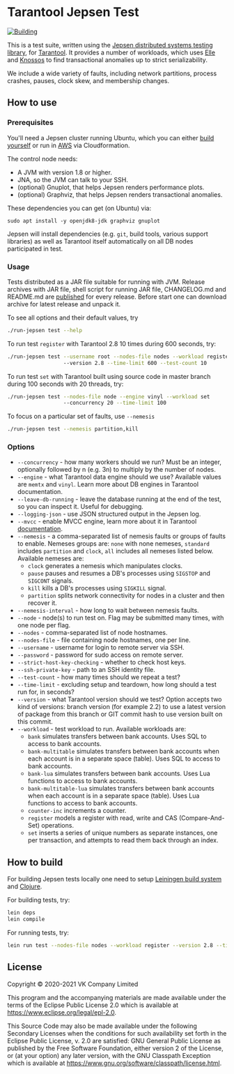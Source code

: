 # Tarantool Jepsen Test

[![Building](https://github.com/tarantool/jepsen.tarantool/actions/workflows/build.yaml/badge.svg)](https://github.com/tarantool/jepsen.tarantool/actions/workflows/build.yaml)

This is a test suite, written using the [Jepsen distributed systems testing
library](https://jepsen.io), for
[Tarantool](https://github.com/tarantool/tarantool). It provides a number of
workloads, which uses [Elle](https://github.com/jepsen-io/elle) and
[Knossos](https://github.com/jepsen-io/knossos) to find
transactional anomalies up to strict serializability.

We include a wide variety of faults, including network partitions, process
crashes, pauses, clock skew, and membership changes.

## How to use

### Prerequisites

You'll need a Jepsen cluster running Ubuntu, which you can either [build
yourself](https://github.com/jepsen-io/jepsen#setting-up-a-jepsen-environment)
or run in
[AWS](https://aws.amazon.com/marketplace/pp/B01LZ7Y7U0?qid=1486758124485&sr=0-1&ref_=srh_res_product_title)
via Cloudformation.

The control node needs:

- A JVM with version 1.8 or higher.
- JNA, so the JVM can talk to your SSH.
- (optional) Gnuplot, that helps Jepsen renders performance plots.
- (optional) Graphviz, that helps Jepsen renders transactional anomalies.

These dependencies you can get (on Ubuntu) via:

```shell
sudo apt install -y openjdk8-jdk graphviz gnuplot
```

Jepsen will install dependencies (e.g. `git`, build tools, various support
libraries) as well as Tarantool itself automatically on all DB nodes
participated in test.

### Usage

Tests distributed as a JAR file suitable for running with JVM. Release
archives with JAR file, shell script for running JAR file, CHANGELOG.md and
README.md are
[published](https://github.com/tarantool/jepsen.tarantool/releases) for every
release. Before start one can download archive for latest release and unpack
it.

To see all options and their default values, try

```sh
./run-jepsen test --help
```

To run test `register` with Tarantool 2.8 10 times during 600 seconds, try:

```sh
./run-jepsen test --username root --nodes-file nodes --workload register
                  --version 2.8 --time-limit 600 --test-count 10
```

To run test `set` with Tarantool built using source code in master branch
during 100 seconds with 20 threads, try:

```sh
./run-jepsen test --nodes-file node --engine vinyl --workload set
                  --concurrency 20 --time-limit 100
```

To focus on a particular set of faults, use `--nemesis`

```sh
./run-jepsen test --nemesis partition,kill
```

### Options

- `--concurrency` - how many workers should we run? Must be an integer,
  optionally followed by n (e.g. 3n) to multiply by the number of nodes.
- `--engine` - what Tarantool data engine should we use? Available values are
  `memtx` and `vinyl`. Learn more about DB engines in Tarantool documentation.
- `--leave-db-running` - leave the database running at the end of the test, so
  you can inspect it. Useful for debugging.
- `--logging-json` - use JSON structured output in the Jepsen log.
- `--mvcc` - enable MVCC engine, learn more about it in Tarantool
  [documentation](https://www.tarantool.io/en/doc/latest/book/box/atomic/#atomic-transactional-manager).
- `--nemesis` - a comma-separated list of nemesis faults or groups of faults to
  enable. Nemeses groups are: `none` with none nemeses, `standard` includes
  `partition` and `clock`, `all` includes all nemeses listed below. Available
  nemeses are:
	- `clock` generates a nemesis which manipulates clocks.
	- `pause` pauses and resumes a DB's processes using `SIGSTOP` and `SIGCONT` signals.
	- `kill` kills a DB's processes using `SIGKILL` signal.
	- `partition` splits network connectivity for nodes in a cluster and then recover it.
- `--nemesis-interval` - how long to wait between nemesis faults.
- `--node` - node(s) to run test on. Flag may be submitted many times, with one
  node per flag.
- `--nodes` - comma-separated list of node hostnames.
- `--nodes-file` - file containing node hostnames, one per line.
- `--username` - username for login to remote server via SSH.
- `--password` - password for sudo access on remote server.
- `--strict-host-key-checking` - whether to check host keys.
- `--ssh-private-key` - path to an SSH identity file.
- `--test-count` - how many times should we repeat a test?
- `--time-limit` - excluding setup and teardown, how long should a test run
  for, in seconds?
- `--version` - what Tarantool version should we test? Option accepts two kind
  of versions: branch version (for example 2.2) to use a latest version of
  package from this branch or GIT commit hash to use version built on this
  commit.
- `--workload` - test workload to run. Available workloads are:
    - `bank` simulates transfers between bank accounts. Uses SQL to access to
      bank accounts.
    - `bank-multitable` simulates transfers between bank accounts when each
      account is in a separate space (table). Uses SQL to access to bank accounts.
    - `bank-lua` simulates transfers between bank accounts. Uses Lua functions
      to access to bank accounts.
    - `bank-multitable-lua` simulates transfers between bank accounts when each
      account is in a separate space (table). Uses Lua functions to access to
      bank accounts.
    - `counter-inc` increments a counter.
    - `register` models a register with read, write and CAS (Compare-And-Set)
      operations.
    - `set` inserts a series of unique numbers as separate instances, one per
      transaction, and attempts to read them back through an index.

## How to build

For building Jepsen tests locally one need to setup [Leiningen build
system](https://github.com/technomancy/leiningen#installation) and
[Clojure](https://clojure.org/guides/getting_started).

For building tests, try:

```sh
lein deps
lein compile
```

For running tests, try:

```sh
lein run test --nodes-file nodes --workload register --version 2.8 --time-limit 100
```

## License

Copyright © 2020-2021 VK Company Limited

This program and the accompanying materials are made available under the
terms of the Eclipse Public License 2.0 which is available at
https://www.eclipse.org/legal/epl-2.0.

This Source Code may also be made available under the following Secondary
Licenses when the conditions for such availability set forth in the Eclipse
Public License, v. 2.0 are satisfied: GNU General Public License as published by
the Free Software Foundation, either version 2 of the License, or (at your
option) any later version, with the GNU Classpath Exception which is available
at https://www.gnu.org/software/classpath/license.html.
